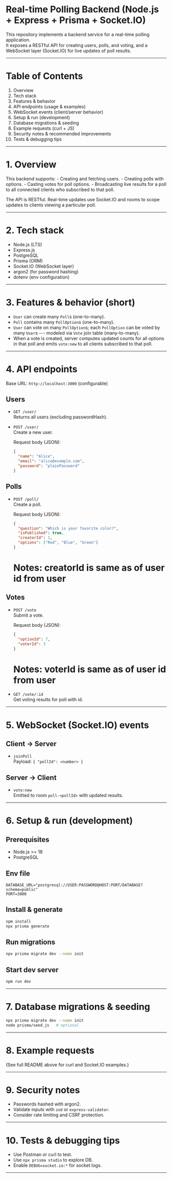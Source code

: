 # Real-time Polling Backend (Node.js + Express + Prisma + Socket.IO)

This repository implements a backend service for a real-time polling
application.\
It exposes a RESTful API for creating users, polls, and voting, and a
WebSocket layer (Socket.IO) for live updates of poll results.

---

# Table of Contents

1. Overview
2. Tech stack
3. Features & behavior
4. API endpoints (usage & examples)
5. WebSocket events (client/server behavior)
6. Setup & run (development)
7. Database migrations & seeding
8. Example requests (curl + JS)
9. Security notes & recommended improvements
10. Tests & debugging tips

---

# 1. Overview

This backend supports: - Creating and fetching users. - Creating polls
with options. - Casting votes for poll options. - Broadcasting live
results for a poll to all connected clients who subscribed to that poll.

The API is RESTful. Real-time updates use Socket.IO and rooms to scope
updates to clients viewing a particular poll.

---

# 2. Tech stack

- Node.js (LTS)
- Express.js
- PostgreSQL
- Prisma (ORM)
- Socket.IO (WebSocket layer)
- argon2 (for password hashing)
- dotenv (env configuration)

---

# 3. Features & behavior (short)

- `User` can create many `Poll`s (one-to-many).
- `Poll` contains many `PollOption`s (one-to-many).
- `User` can vote on many `PollOption`s; each `PollOption` can be
  voted by many `User`s --- modeled via `Vote` join table
  (many-to-many).
- When a vote is created, server computes updated counts for all
  options in that poll and emits `vote:new` to all clients subscribed
  to that poll.

---

# 4. API endpoints

Base URL: `http://localhost:3000` (configurable)

## Users

- `GET /user/`\
  Returns all users (excluding passwordHash).

- `POST /user/`\
  Create a new user.

  Request body (JSON):

  ```json
  {
    "name": "Alice",
    "email": "alice@example.com",
    "password": "plainPassword"
  }
  ```

## Polls

- `POST /poll/`\
  Create a poll.

  Request body (JSON):

  ```json
  {
    "question": "Which is your favorite color?",
    "isPublished": true,
    "creatorId": 1,
    "options": ["Red", "Blue", "Green"]
  }
  ```

  # Notes: creatorId is same as of user id from user

## Votes

- `POST /vote`\
  Submit a vote.

  Request body (JSON):

  ```json
  {
    "optionId": 7,
    "voterId": 3
  }
  ```

  # Notes: voterId is same as of user id from user

- `GET /vote/:id`\
  Get voting results for poll with id.

---

# 5. WebSocket (Socket.IO) events

## Client -\> Server

- `joinPoll`\
  Payload: `{ "pollId": <number> }`

## Server -\> Client

- `vote:new`\
  Emitted to room `poll-<pollId>` with updated results.

---

# 6. Setup & run (development)

## Prerequisites

- Node.js \>= 18
- PostgreSQL

## Env file

    DATABASE_URL="postgresql://USER:PASSWORD@HOST:PORT/DATABASE?schema=public"
    PORT=3000

## Install & generate

```bash
npm install
npx prisma generate
```

## Run migrations

```bash
npx prisma migrate dev --name init
```

## Start dev server

```bash
npm run dev
```

---

# 7. Database migrations & seeding

```bash
npx prisma migrate dev --name init
node prisma/seed.js   # optional
```

---

# 8. Example requests

(See full README above for curl and Socket.IO examples.)

---

# 9. Security notes

- Passwords hashed with argon2.
- Validate inputs with `zod` or `express-validator`.
- Consider rate limiting and CSRF protection.

---

# 10. Tests & debugging tips

- Use Postman or curl to test.
- Use `npx prisma studio` to explore DB.
- Enable `DEBUG=socket.io:*` for socket logs.

---
